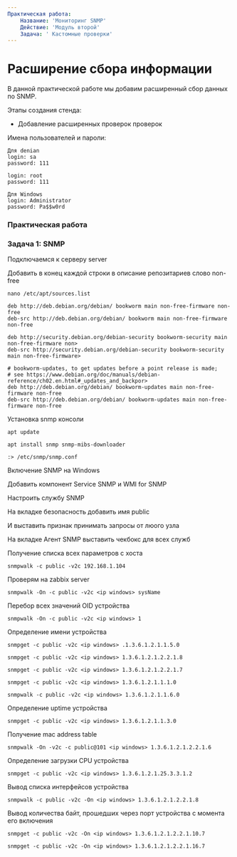 ```yaml
---
Практическая работа:
    Название: 'Мониторинг SNMP'
    Действие: 'Модуль второй'
    Задача: ' Кастомные проверки'
---
```

# **Расширение сбора информации**

В данной практической работе мы добавим расширенный сбор данных по SNMP.

Этапы создания стенда:

- Добавление расширенных проверок проверок


Имена пользователей и пароли:
```
Для denian
login: sa 
password: 111

login: root 
password: 111
```
```
Для Windows
login: Administrator 
password: Pa$$w0rd
```
### **Практическая работа**

### **Задача 1: SNMP**
Подключаемся к серверу server

Добавить в конец каждой строки в описание репозитариев слово non-free
```
nano /etc/apt/sources.list
```
```
deb http://deb.debian.org/debian/ bookworm main non-free-firmware non-free
deb-src http://deb.debian.org/debian/ bookworm main non-free-firmware non-free

deb http://security.debian.org/debian-security bookworm-security main non-free-firmware non>
deb-src http://security.debian.org/debian-security bookworm-security main non-free-firmware>

# bookworm-updates, to get updates before a point release is made;
# see https://www.debian.org/doc/manuals/debian-reference/ch02.en.html#_updates_and_backpor>
deb http://deb.debian.org/debian/ bookworm-updates main non-free-firmware non-free
deb-src http://deb.debian.org/debian/ bookworm-updates main non-free-firmware non-free

```
Установка snmp консоли
```
apt update 
```
```
apt install snmp snmp-mibs-downloader
```
```
:> /etc/snmp/snmp.conf
```


Включение SNMP на Windows 

Добавить компонент Service SNMP и WMI for SNMP

Настроить службу SNMP

На вкладке безопасность добавить имя public

И выставить признак принимать запросы от люого узла

На вкладке Агент SNMP выставить чекбокс для всех служб

Получение списка всех параметров с хоста
```
snmpwalk -c public -v2c 192.168.1.104
```
Проверям на zabbix server

```
snmpwalk -On -c public -v2c <ip windows> sysName

```

Перебор всех значений OID устройства
```
snmpwalk -On -c public -v2c <ip windows> 1
```
Определение имени устройства
```
snmpget -c public -v2c <ip windows> .1.3.6.1.2.1.1.5.0
```
```
snmpget -c public -v2c <ip windows> 1.3.6.1.2.1.2.2.1.8
```
```
snmpget -c public -v2c <ip windows> 1.3.6.1.2.1.2.2.1.7
```
```
snmpget -c public -v2c <ip windows> 1.3.6.1.2.1.1.1.0
```
```
snmpwalk -c public -v2c <ip windows> 1.3.6.1.2.1.1.6.0
```
Определение uptime устройства
```
snmpget -c public -v2c <ip windows> 1.3.6.1.2.1.1.3.0
```
Получение mac address table
```
snmpwalk -On -v2c -c public@101 <ip windows> 1.3.6.1.2.1.2.2.1.6
```
Определение загрузки CPU устройства
```
snmpget -c public -v2c <ip windows> 1.3.6.1.2.1.25.3.3.1.2
```
Вывод списка интерфейсов устройства
```
snmpwalk -c public -v2c -On <ip windows> 1.3.6.1.2.1.2.2.1.8
```

Вывод количества байт, прошедших через порт устройства с момента его включения
```
snmpget -c public -v2c -On <ip windows> 1.3.6.1.2.1.2.2.1.10.7
```
```
snmpget -c public -v2c -On <ip windows> 1.3.6.1.2.1.2.2.1.16.7
```


